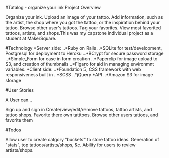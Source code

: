 #Tatalog - organize your ink
Project Overview

Organize your ink. Upload an image of your tattoo. Add information, such as the artist, the shop where you got the tattoo, or the inspiration behind your tattoo. Browse other user's tattoos. Tag your favorites. View most favorited tattoos, artists, and shops.This was my capstone individual project as a student at MakerSquare.

#Technology
*Server side: 
  ..*Ruby on Rails 
  ..*SQLite for test/development, Postgresql for deployment to Heroku
  ..*BCrypt for secure password storage
  ..*Simple_Form for ease in form creation
  ..*Paperclip for image upload to S3, and creation of thumbnails
  ..*Figaro for aid in managing environmnt variables.
*Client side:
  ..*Foundation 5, CSS framework with web responsiveness built in
  ..*SCSS
  ..*jQuery
*API
  ..*Amazon S3 for image storage

#User Stories

A User can...

Sign up and sign in
Create/view/edit/remove tattoos, tattoo artists, and tattoo shops.
Favorite there own tatttoos.
Browse other users tattoos, and favorite them

#Todos

Allow user to create catgory "buckets" to store tattoo ideas.
Generation of "stats", top tattoos/artists/shops, &c.
Ability for users to review artists/shops.